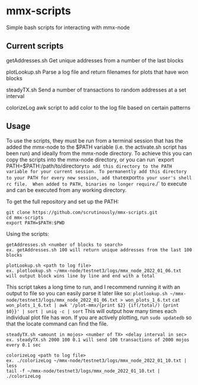 # mmx-scripts
Simple bash scripts for interacting with mmx-node

## Current scripts
getAddresses.sh
Get unique addresses from a number of the last blocks

plotLookup.sh
Parse a log file and return filenames for plots that have won blocks

steadyTX.sh
Send a number of transactions to random addresses at a set interval

colorizeLog
awk script to add color to the log file based on certain patterns

## Usage
To use the scripts, they must be run from a terminal session that has the added the mmx-node to the $PATH variable (i.e. the activate.sh script has been run) and ideally from the mmx-node directory.
To achieve this you can copy the scripts into the mmx-node directory, or you can run `export PATH=$PATH:/path/to/directory` to add this directory to the PATH variable for your current session.
To permanently add this directory to your PATH for every new session, add that `export` to your user's shell rc file. 
When added to PATH, binaries no longer require `./` to execute and can be executed from any working directory.

To get the full repository and set up the PATH:
```
git clone https://github.com/scrutinously/mmx-scripts.git
cd mmx-scripts
export PATH=$PATH:$PWD
```
Using the scripts:
```
getAddresses.sh <number of blocks to search>
ex. getAddresses.sh 100 will return unique addresses from the last 100 blocks
```
```
plotLookup.sh <path to log file>
ex. plotlookup.sh ~/mmx-node/testnet3/logs/mmx_node_2022_01_06.txt will output block wins line by line and end with a total
```
This script takes a long time to run, and I recommend running it with an output to file so you can easily parse it later like so:
`plotlookup.sh ~/mmx-node/testnet3/logs/mmx_node_2022_01_06.txt > won_plots_1_6.txt`
`cat won_plots_1_6.txt | awk '/plot-mmx/{print $2} {if(/total/) {print $0}}' | sort | uniq -c | sort`
This will output how many times each individual plot file has won.
If you are actively plotting, run `sudo updatedb` so that the locate command can find the file.
```
steadyTX.sh <amount in mojos> <number of TX> <delay interval in sec>
ex. steadyTX.sh 2000 100 0.1 will send 100 transactions of 2000 mojos every 0.1 sec
```

```
colorizeLog <path to log file>
ex. ./colorizeLog ~/mmx-node/testnet3/logs/mmx_node_2022_01_10.txt | less 
tail -f ~/mmx-node/testnet3/logs/mmx_node_2022_01_10.txt | ./colorizeLog
```
